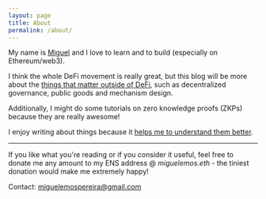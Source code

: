```yaml
---
layout: page
title: About
permalink: /about/
---
```


My name is [Miguel](https://miguelemos.github.io/) and I love to learn and to build (especially on Ethereum/web3).

I think the whole DeFi movement is really great, but this blog will be more about the
[things that matter outside of DeFi](https://www.youtube.com/watch?v=oLsb7clrXMQ),
such as decentralized governance, public goods and mechanism design.

Additionally, I might do some tutorials on zero knowledge proofs (ZKPs) because they are
really awesome!

I enjoy writing about things because it [helps me to understand them better](https://twitter.com/benjaminion_xyz/status/1368267425309933573).

---

If you like what you're reading or if you consider it useful, feel free to donate me any amount
to my ENS address @ *miguelemos.eth* - the tiniest donation would make me extremely happy!

Contact: [miguelemospereira@gmail.com](mailto:miguelemospereira@gmail.com)
